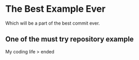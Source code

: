 # The Best Example Ever

Which will be a part of the best commit ever.

## One of the must try repository example

My coding life > ended